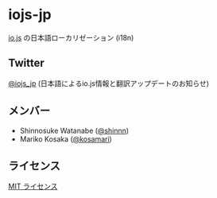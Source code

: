# iojs-jp

[io.js](https://iojs.org/) の日本語ローカリゼーション (i18n)

## Twitter

[@iojs_jp](https://twitter.com/iojs_jp) (日本語によるio.js情報と翻訳アップデートのお知らせ)

## メンバー

* Shinnosuke Watanabe ([@shinnn](https://github.com/shinnn))
* Mariko Kosaka ([@kosamari](https://github.com/kosamari))

## ライセンス

[MIT ライセンス](https://tldrlegal.com/license/mit-license)
